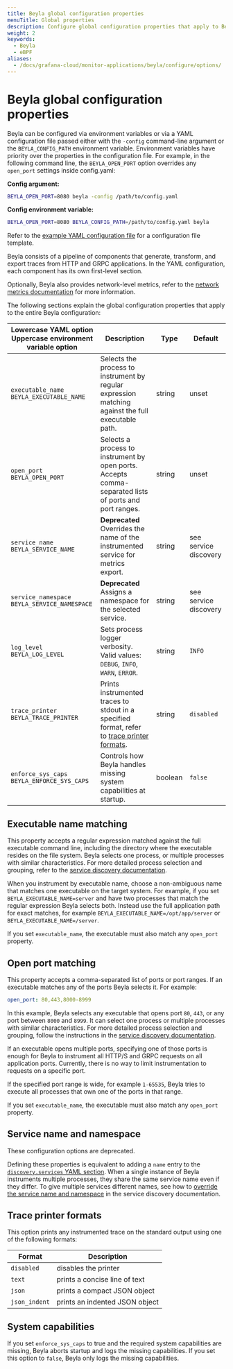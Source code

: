 ```yaml
---
title: Beyla global configuration properties
menuTitle: Global properties
description: Configure global configuration properties that apply to Beyla core.
weight: 2
keywords:
  - Beyla
  - eBPF
aliases:
  - /docs/grafana-cloud/monitor-applications/beyla/configure/options/
---
```


<!-- vale Grafana.Paragraphs = NO -->

# Beyla global configuration properties

Beyla can be configured via environment variables or via a YAML configuration file passed either with the `-config` command-line argument or the `BEYLA_CONFIG_PATH` environment variable.
Environment variables have priority over the properties in the configuration file.
For example, in the following command line, the `BEYLA_OPEN_PORT` option overrides any `open_port` settings inside config.yaml:

**Config argument:**

```sh
BEYLA_OPEN_PORT=8080 beyla -config /path/to/config.yaml
```

**Config environment variable:**

```sh
BEYLA_OPEN_PORT=8080 BEYLA_CONFIG_PATH=/path/to/config.yaml beyla
```

Refer to the [example YAML configuration file](../example/) for a configuration file template.

Beyla consists of a pipeline of components that generate, transform, and export traces from HTTP and GRPC applications.
In the YAML configuration, each component has its own first-level section.

Optionally, Beyla also provides network-level metrics, refer to the [network metrics documentation](../../network/) for more information.

The following sections explain the global configuration properties that apply to the entire Beyla configuration:

| Lowercase YAML option<br>Uppercase environment variable option | Description                                                                                                           | Type    | Default               |
| -------------------------------------------------------------- | --------------------------------------------------------------------------------------------------------------------- | ------- | --------------------- |
| `executable_name`<br>`BEYLA_EXECUTABLE_NAME`                   | Selects the process to instrument by regular expression matching against the full executable path.                    | string  | unset                 |
| `open_port`<br>`BEYLA_OPEN_PORT`                               | Selects a process to instrument by open ports. Accepts comma-separated lists of ports and port ranges.                | string  | unset                 |
| `service_name`<br>`BEYLA_SERVICE_NAME`                         | **Deprecated** Overrides the name of the instrumented service for metrics export.                                     | string  | see service discovery |
| `service_namespace`<br>`BEYLA_SERVICE_NAMESPACE`               | **Deprecated** Assigns a namespace for the selected service.                                                          | string  | see service discovery |
| `log_level`<br>`BEYLA_LOG_LEVEL`                               | Sets process logger verbosity. Valid values: `DEBUG`, `INFO`, `WARN`, `ERROR`.                                        | string  | `INFO`                |
| `trace_printer`<br>`BEYLA_TRACE_PRINTER`                       | Prints instrumented traces to stdout in a specified format, refer to [trace printer formats](#trace-printer-formats). | string  | `disabled`            |
| `enforce_sys_caps`<br>`BEYLA_ENFORCE_SYS_CAPS`                 | Controls how Beyla handles missing system capabilities at startup.                                                    | boolean | `false`               |

## Executable name matching

This property accepts a regular expression matched against the full executable command line, including the directory where the executable resides on the file system.
Beyla selects one process, or multiple processes with similar characteristics.
For more detailed process selection and grouping, refer to the [service discovery documentation](../service-discovery/).

When you instrument by executable name, choose a non-ambiguous name that matches one executable on the target system.
For example, if you set `BEYLA_EXECUTABLE_NAME=server` and have two processes that match the regular expression Beyla selects both.
Instead use the full application path for exact matches, for example `BEYLA_EXECUTABLE_NAME=/opt/app/server` or `BEYLA_EXECUTABLE_NAME=/server`.

If you set `executable_name`, the executable must also match any `open_port` property.

## Open port matching

This property accepts a comma-separated list of ports or port ranges. If an executable matches any of the ports Beyla selects it. For example:

```yaml
open_port: 80,443,8000-8999
```

In this example, Beyla selects any executable that opens port `80`, `443`, or any port between `8000` and `8999`.
It can select one process or multiple processes with similar characteristics.
For more detailed process selection and grouping, follow the instructions in the [service discovery documentation](../service-discovery/).

If an executable opens multiple ports, specifying one of those ports is enough for Beyla to instrument all HTTP/S and GRPC requests on all application ports.
Currently, there is no way to limit instrumentation to requests on a specific port.

If the specified port range is wide, for example `1-65535`, Beyla tries to execute all processes that own one of the ports in that range.

If you set `executable_name`, the executable must also match any `open_port` property.

## Service name and namespace

These configuration options are deprecated.

Defining these properties is equivalent to adding a `name` entry to the [`discovery.services` YAML section](../service-discovery/).
When a single instance of Beyla instruments multiple processes, they share the same service name even if they differ.
To give multiple services different names, see how to [override the service name and namespace](../service-discovery/) in the service discovery documentation.

## Trace printer formats

This option prints any instrumented trace on the standard output using one of the following formats:

| Format        | Description                    |
| ------------- | ------------------------------ |
| `disabled`    | disables the printer           |
| `text`        | prints a concise line of text  |
| `json`        | prints a compact JSON object   |
| `json_indent` | prints an indented JSON object |

## System capabilities

If you set `enforce_sys_caps` to true and the required system capabilities are missing, Beyla aborts startup and logs the missing capabilities.
If you set this option to `false`, Beyla only logs the missing capabilities.
